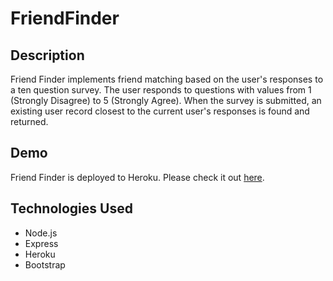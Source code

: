 # FriendFinder

## Description

Friend Finder implements friend matching based on the user's responses to a ten question survey. The user responds to questions with values from 1 (Strongly Disagree) to 5 (Strongly Agree). When the survey is submitted, an existing user record closest to the current user's responses is found and returned.

## Demo

Friend Finder is deployed to Heroku. Please check it out [here](http://google.com).

## Technologies Used

* Node.js
* Express
* Heroku
* Bootstrap

